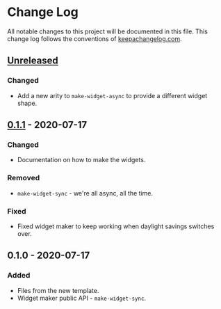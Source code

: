 # Change Log
All notable changes to this project will be documented in this file. This change log follows the conventions of [keepachangelog.com](http://keepachangelog.com/).

## [Unreleased]
### Changed
- Add a new arity to `make-widget-async` to provide a different widget shape.

## [0.1.1] - 2020-07-17
### Changed
- Documentation on how to make the widgets.

### Removed
- `make-widget-sync` - we're all async, all the time.

### Fixed
- Fixed widget maker to keep working when daylight savings switches over.

## 0.1.0 - 2020-07-17
### Added
- Files from the new template.
- Widget maker public API - `make-widget-sync`.

[Unreleased]: https://github.com/your-name/frink-clj/compare/0.1.1...HEAD
[0.1.1]: https://github.com/your-name/frink-clj/compare/0.1.0...0.1.1
